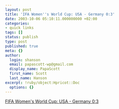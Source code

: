 ```yaml
---
layout: post
title: 'IFA Women''s World Cup: USA - Germany 0:3'
date: 2003-10-06 05:10:11.000000000 +02:00
categories:
- quick links
tags: []
status: publish
type: post
published: true
meta: {}
author:
  login: shanson
  email: papascott-wp@gmail.com
  display_name: PapaScott
  first_name: Scott
  last_name: Hanson
excerpt: !ruby/object:Hpricot::Doc
  options: {}
---
```

<p><a title="Maybe Rudi Völler should call on Birgit Prinz..." href="http://fifaworldcup.yahoo.com/03/en/t/match/29/index.html">FIFA Women's World Cup: USA - Germany 0:3</a></p>

